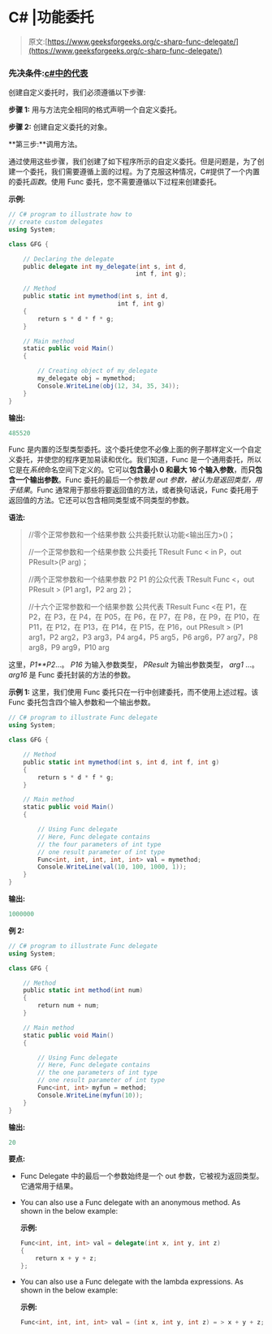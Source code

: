 # C# |功能委托

> 原文:[https://www.geeksforgeeks.org/c-sharp-func-delegate/](https://www.geeksforgeeks.org/c-sharp-func-delegate/)

### 先决条件:[c#中的代表](https://www.geeksforgeeks.org/c-sharp-delegates/)

创建自定义委托时，我们必须遵循以下步骤:

**步骤 1:** 用与方法完全相同的格式声明一个自定义委托。

**步骤 2:** 创建自定义委托的对象。

**第三步:**调用方法。

通过使用这些步骤，我们创建了如下程序所示的自定义委托。但是问题是，为了创建一个委托，我们需要遵循上面的过程。为了克服这种情况，C#提供了一个内置的委托*函数*。使用 Func 委托，您不需要遵循以下过程来创建委托。

**示例:**

```cs
// C# program to illustrate how to 
// create custom delegates
using System;

class GFG {

    // Declaring the delegate
    public delegate int my_delegate(int s, int d,
                                   int f, int g);

    // Method
    public static int mymethod(int s, int d,
                              int f, int g)
    {
        return s * d * f * g;
    }

    // Main method
    static public void Main()
    {

        // Creating object of my_delegate
        my_delegate obj = mymethod;
        Console.WriteLine(obj(12, 34, 35, 34));
    }
}
```

**输出:**

```cs
485520
```

Func 是内置的泛型类型委托。这个委托使您不必像上面的例子那样定义一个自定义委托，并使您的程序更加易读和优化。我们知道，Func 是一个通用委托，所以它是在*系统*命名空间下定义的。它可以**包含最小 0 和最大 16 个输入参数**，而**只包含一个输出参数**。Func 委托的最后一个参数*是 out 参数，被认为是返回类型，用于结果*。Func 通常用于那些将要返回值的方法，或者换句话说，Func 委托用于返回值的方法。它还可以包含相同类型或不同类型的参数。

**语法:**

> //零个正常参数和一个结果参数
> 公共委托默认功能<输出压力>()；
> 
> //一个正常参数和一个结果参数
> 公共委托 TResult Func < in P，out PResult>(P arg)；
> 
> //两个正常参数和一个结果参数
> P2 P1 的公众代表 TResult Func <，out PResult > (P1 arg1，P2 arg 2)；
> 
> //十六个正常参数和一个结果参数
> 公共代表 TResult Func <在 P1，在 P2，在 P3，在 P4，在 P05，在 P6，在 P7，在 P8，在 P9，在 P10，在 P11，在 P12，在 P13，在 P14，在 P15，在 P16，out PResult > (P1 arg1，P2 arg2，P3 arg3，P4 arg4，P5 arg5，P6 arg6，P7 arg7，P8 arg8，P9 arg9，P10 arg

这里，*P1**P2*…。 *P16* 为输入参数类型， *PResult* 为输出参数类型， *arg1* …。 *arg16* 是 Func 委托封装的方法的参数。

**示例 1:** 这里，我们使用 Func 委托只在一行中创建委托，而不使用上述过程。该 Func 委托包含四个输入参数和一个输出参数。

```cs
// C# program to illustrate Func delegate
using System;

class GFG {

    // Method
    public static int mymethod(int s, int d, int f, int g)
    {
        return s * d * f * g;
    }

    // Main method
    static public void Main()
    {

        // Using Func delegate
        // Here, Func delegate contains
        // the four parameters of int type
        // one result parameter of int type
        Func<int, int, int, int, int> val = mymethod;
        Console.WriteLine(val(10, 100, 1000, 1));
    }
}
```

**输出:**

```cs
1000000
```

**例 2:**

```cs
// C# program to illustrate Func delegate
using System;

class GFG {

    // Method
    public static int method(int num)
    {
        return num + num;
    }

    // Main method
    static public void Main()
    {

        // Using Func delegate
        // Here, Func delegate contains 
        // the one parameters of int type
        // one result parameter of int type
        Func<int, int> myfun = method;
        Console.WriteLine(myfun(10));
    }
}
```

**输出:**

```cs
20
```

**要点:**

*   Func Delegate 中的最后一个参数始终是一个 out 参数，它被视为返回类型。它通常用于结果。
*   You can also use a Func delegate with an anonymous method. As shown in the below example:

    **示例:**

    ```cs
    Func<int, int, int> val = delegate(int x, int y, int z)
    {
        return x + y + z;
    };
    ```

*   You can also use a Func delegate with the lambda expressions. As shown in the below example:

    **示例:**

    ```cs
    Func<int, int, int, int> val = (int x, int y, int z) = > x + y + z;
    ```
